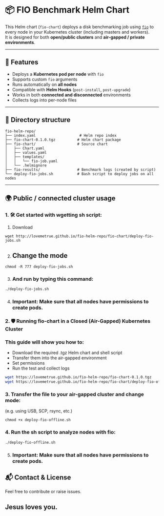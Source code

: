 # 📦 FIO Benchmark Helm Chart

This Helm chart (`fio-chart`) deploys a disk benchmarking job using [`fio`](https://github.com/axboe/fio) to every node in your Kubernetes cluster (including masters and workers).  
It is designed for both **open/public clusters** and **air-gapped / private environments**.

---

## 🚀 Features

- Deploys a **Kubernetes pod per node** with `fio`
- Supports custom `fio` arguments
- Runs automatically on **all nodes**
- Compatible with **Helm Hooks** (`post-install`, `post-upgrade`)
- Works in both **connected and disconnected** environments
- Collects logs into per-node files

---

## 📁 Directory structure
```
fio-helm-repo/
├── index.yaml                    # Helm repo index
├── fio-chart-0.1.0.tgz          # Helm chart package
├── fio-chart/                   # Source chart
│   ├── Chart.yaml
│   ├── values.yaml
│   ├── templates/
│   │   └── fio-job.yaml
│   └── .helmignore
├── fio-results/                 # Benchmark logs (created by script)
└── deploy-fio-jobs.sh           # Bash script to deploy jobs on all nodes
```

---

## 🌍 Public / connected cluster usage

### 1. 🛠️ Get started with wgetting sh script:

1. Download
```
wget http://lovemetrue.github.io/fio-helm-repo/fio-chart/deploy-fio-jobs.sh
```
2. ## Change the mode
```
chmod -R 777 deploy-fio-jobs.sh
```
3. ### And run by typing this command:

```bash
./deploy-fio-jobs.sh
```
4. ### Important: Make sure that all nodes have permissions to create pods.

### 2. 🛡️ Running fio-chart in a Closed (Air-Gapped) Kubernetes Cluster

### This guide will show you how to:
- Download the required .tgz Helm chart and shell script
- Transfer them into the air-gapped environment
- Set permissions
- Run the test and collect logs

```bash
wget https://lovemetrue.github.io/fio-helm-repo/fio-chart-0.1.0.tgz
wget https://lovemetrue.github.io/fio-helm-repo/fio-chart/deploy-fio-offline.sh
```

### 3. Transfer the file to your air-gapped cluster and change mode:

(e.g. using USB, SCP, rsync, etc.)

```
chmod +x deploy-fio-offline.sh
```

### 4. Run the sh script to analyze nodes with fio:
```bash
./deploy-fio-offline.sh
```
5. ### Important: Make sure that all nodes have permissions to create pods.


## 📬 Contact & License

Feel free to contribute or raise issues. 

## Jesus loves you.
